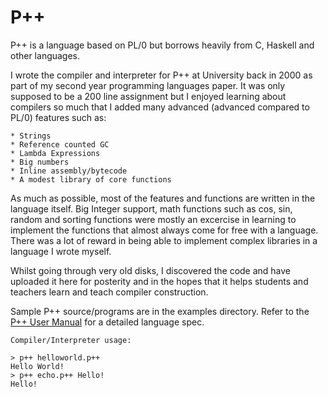 P++
=========

P++ is a language based on PL/0 but borrows heavily from C, Haskell and other languages.

I wrote the compiler and interpreter for P++ at University back in 2000 as part of my second year programming languages paper.  It was only supposed to be a 200 line assignment but I enjoyed learning about compilers so much that I added many advanced (advanced compared to PL/0) features such as:

	* Strings
	* Reference counted GC
	* Lambda Expressions
	* Big numbers
	* Inline assembly/bytecode
	* A modest library of core functions
	
As much as possible, most of the features and functions are written in the language itself. Big Integer support, math functions such as cos, sin, random and sorting functions were mostly an excercise in learning to implement the functions that almost always come for free with a language. There was a lot of reward in being able to implement complex libraries in a language I wrote myself.

Whilst going through very old disks, I discovered the code and have uploaded it here for posterity and in the hopes that it helps students and teachers learn and teach compiler construction.

Sample P++ source/programs are in the examples directory. Refer to the [P++ User Manual](https://github.com/tumtumtum/pplusplus/blob/master/docs/Users-Manual.pdf?raw=true) for a detailed language spec.


```
Compiler/Interpreter usage:

> p++ helloworld.p++
Hello World!
> p++ echo.p++ Hello!
Hello!
```